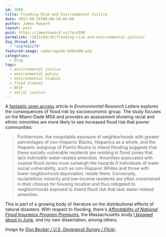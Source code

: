 ```yaml
---
id: 2890
title: Flooding Risk and Environmental Justice
date: 2015-09-26T08:08:54-04:00
author: James Howard
layout: post
guid: https://jameshoward.us/?p=2890
permalink: /2015/09/26/flooding-risk-and-environmental-justice/
dsq_thread_id:
  - "4167642279"
featured-image: cedarrapids-840x400.png
categories:
  - Blog
tags:
  - environmental justice
  - environmental policy
  - environmental studies
  - flood studies
  - NFIP
  - social justice
---
```

A [fantastic open access](http://iopscience.iop.org/article/10.1088/1748-9326/10/9/095010/meta) article in _Environmental Research Letters_ explores the consequences of flood risk by socioeconomic group.  The study focuses on the Miami-Dade MSA and provides an assessment showing racial and ethnic minorities are more likely to see increased flood risk that poorer communities:

> Furthermore, the inequitable exposure of neighborhoods with greater percentages of non-Hispanic Blacks, Hispanics as a whole, and the Hispanic subgroup of Puerto Ricans to inland flooding suggests that these socially vulnerable residents are residing in flood zones that lack indivisible water-related amenities. Amenities associated with coastal flood zones must outweigh the hazards if individuals of lower social vulnerability, such as non-Hispanic Whites and those with lower neighborhood deprivation, reside there. Conversely, racial/ethnic minority and low-income residents are often constrained in their choices for housing location and thus relegated to neighborhoods exposed to inland flood risk that lack water-related amenities.

This is part of a growing body of literature on the distributional effects of natural disasters.  With respect to flooding, there's _[Affordability of National Flood Insurance Program Premiums](https://books.google.com/books?id=gelyCgAAQBAJ&pg=PT134&lpg=PT134&dq=%22Benefits+and+Costs+of+the+National+Flood+Insurance+Program%22&source=bl&ots=pIUVq77OKQ&sig=aNR9rBR3hp6KD5hOYY_Tf0PJf0o&hl=en&sa=X&ved=0CDQQ6AEwBGoVChMI-uK5tumSyAIVSjM-Ch1XgwdR#v=onepage&q=%22Benefits%20and%20Costs%20of%20the%20National%20Flood%20Insurance%20Program%22&f=false)_, the Massachusetts study [I blogged about in June](https://jameshoward.us/2015/06/04/wealthier-communities-pay-less-for-flood-insurance/), and my own dissertation, among others.

_Image by [Don Becker / U.S. Geological Survey / Flickr](https://www.flickr.com/photos/usgeologicalsurvey/2593484853")_.

